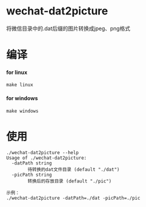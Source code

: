 # wechat-dat2picture
将微信目录中的.dat后缀的图片转换成jpeg、png格式

# 编译

#### for linux
```
make linux
```
#### for windows
```
make windows
```
# 使用
```
./wechat-dat2picture --help
Usage of ./wechat-dat2picture:
  -datPath string
    	待转换的dat文件目录 (default "./dat")
  -picPath string
    	转换后的存放目录 (default "./pic")

示例：
./wechat-dat2picture -datPath=./dat -picPath=./pic
```